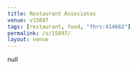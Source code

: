 ```yaml
---
title: Restaurant Associates
venue: v15897
tags: [restaurant, food, "fhrs:414662"]
permalink: /v/15897/
layout: venue
---
```

null
